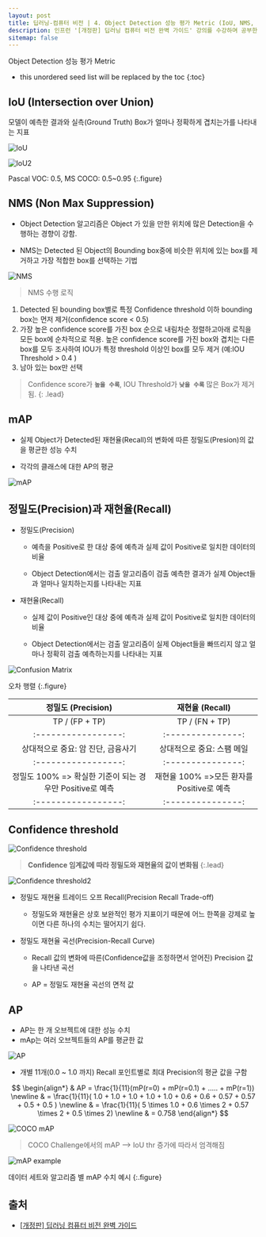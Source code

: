 ```yaml
---
layout: post
title: 딥러닝-컴퓨터 비전 | 4. Object Detection 성능 평가 Metric (IoU, NMS, mAP)
description: 인프런 '[개정판] 딥러닝 컴퓨터 비전 완벽 가이드' 강의를 수강하며 공부한 내용을 정리한 글입니다.
sitemap: false
---
```


Object Detection 성능 평가 Metric 

* this unordered seed list will be replaced by the toc
{:toc}

## IoU (Intersection over Union)

모델이 예측한 결과와 실측(Ground Truth) Box가 얼마나 정확하게 겹치는가를 나타내는 지표

![IoU](/assets/img/blog/IoU.png)

![IoU2](/assets/img/blog/IoU2.png)

Pascal VOC: 0.5, MS COCO: 0.5~0.95
{:.figure}

## NMS (Non Max Suppression)

- Object Detection 알고리즘은 Object 가 있을 만한 위치에 많은 Detection을 수행하는 경향이 강함. 

- NMS는 Detected 된 Object의 Bounding box중에 비슷한 위치에 있는 box를 제거하고 가장 적합한 box를 선택하는 기법

![NMS](/assets/img/blog/NMS.png)

> NMS 수행 로직
1. Detected 된 bounding box별로 특정 Confidence threshold 이하 bounding box는 먼저 제거(confidence score < 0.5)
2. 가장 높은 confidence score를 가진 box 순으로 내림차순 정렬하고아래 로직을 모든 box에 순차적으로 적용.
높은 confidence score를 가진 box와 겹치는 다른 box를 모두 조사하여 IOU가 특정 threshold 이상인 box를 모두 제거 (예:IOU Threshold > 0.4 )
3. 남아 있는 box만 선택

> Confidence score가 **`높을 수록`**, IOU Threshold가 **`낮을 수록`** 많은 Box가 제거됨.
{: .lead}

## mAP

- 실제 Object가 Detected된 재현율(Recall)의 변화에 따른 정밀도(Presion)의 값을 평균한 성능 수치

- 각각의 클래스에 대한 AP의 평균

![mAP](/assets/img/blog/mAP.png)

## 정밀도(Precision)과 재현율(Recall)

- 정밀도(Precision)

    - 예측을 Positive로 한 대상 중에 예측과 실제 값이 Positive로 일치한 데이터의 비율 

    - Object Detection에서는 검출 알고리즘이 검출 예측한 결과가 실제 Object들과 얼마나 일치하는지를 나타내는 지표

- 재현율(Recall)

    - 실제 값이 Positive인 대상 중에 예측과 실제 값이 Positive로 일치한 데이터의 비율

    - Object Detection에서는 검출 알고리즘이 실제 Object들을 빠뜨리지 않고 얼마나 정확히 검출 예측하는지를 나타내는 지표

![Confusion Matrix](/assets/img/blog/ConfusionMatrix.png)

오차 행렬
{:.figure}

|  **정밀도 (Precision)**                  |        **재현율 (Recall)**       |
|:-----------------:|:---------------:|
|      TP / (FP + TP)          |         TP / (FN + TP)           |
|:-----------------:|:---------------:|
| 상대적으로 중요: 암 진단, 금융사기                |     상대적으로 중요: 스팸 메일                     |
|:-----------------:|:---------------:|
| 정밀도 100% => 확실한 기준이 되는 경우만 Positive로 예측  |  재현율 100% =>모든 환자를 Positive로 예측  |
|:-----------------:|:---------------:|

## Confidence threshold

![Confidence threshold](/assets/img/blog/Confidencethreshold.png)

>**Confidence 임계값에 따라 정밀도와 재현율의 값이 변화됨**
{:.lead}

![Confidence threshold2](/assets/img/blog/Confidencethreshold2.png)

- 정밀도 재현율 트레이드 오프 Recall(Precision Recall Trade-off)
    - 정밀도와 재현율은 상호 보완적인 평가 지표이기 때문에 어느 한쪽을 강제로 높이면 다른 하나의 수치는 떨어지기 쉽다.

- 정밀도 재현율 곡선(Precision-Recall Curve)
    - Recall 값의 변화에 따른(Confidence값을 조정하면서 얻어진) Precision 값을 나타낸 곡선

    - AP = 정밀도 재현율 곡선의 면적 값


## AP

- AP는 한 개 오브젝트에 대한 성능 수치
- mAp는 여러 오브젝트들의 AP를 평균한 값

![AP](/assets/img/blog/AP.png)

- 개별 11개(0.0 ~ 1.0 까지) Recall 포인트별로 최대 Precision의 평균 값을 구함

$$
\begin{align*}
& AP = \frac{1}{11}(mP(r=0) + mP(r=0.1) + ….. + mP(r=1)) \newline
& = \frac{1}{11}( 1.0 + 1.0 + 1.0 + 1.0 + 1.0 + 0.6 + 0.6 + 0.57 + 0.57 + 0.5 + 0.5 ) \newline
& = \frac{1}{11}( 5 \times 1.0 + 0.6 \times 2 + 0.57 \times 2 + 0.5 \times 2) \newline
& = 0.758
\end{align*}
$$

![COCO mAP](/assets/img/blog/COCOmAP.png)

>COCO Challenge에서의 mAP --> IoU thr 증가에 따라서 엄격해짐


![mAP example](/assets/img/blog/mAPex.png)

데이터 세트와 알고리즘 별 mAP 수치 예시
{:.figure}

## **출처** 

- [[개정판] 딥러닝 컴퓨터 비전 완벽 가이드](https://www.inflearn.com/course/%EB%94%A5%EB%9F%AC%EB%8B%9D-%EC%BB%B4%ED%93%A8%ED%84%B0%EB%B9%84%EC%A0%84-%EC%99%84%EB%B2%BD%EA%B0%80%EC%9D%B4%EB%93%9C)